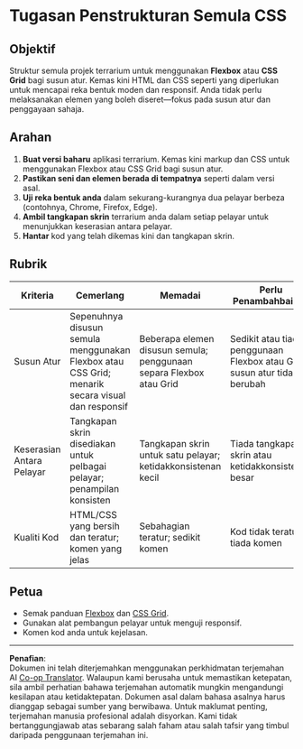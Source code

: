 <!--
CO_OP_TRANSLATOR_METADATA:
{
  "original_hash": "a212cc22a18eddf9046b7a16dfbafd8b",
  "translation_date": "2025-10-03T10:21:50+00:00",
  "source_file": "3-terrarium/2-intro-to-css/assignment.md",
  "language_code": "ms"
}
-->
# Tugasan Penstrukturan Semula CSS

## Objektif

Struktur semula projek terrarium untuk menggunakan **Flexbox** atau **CSS Grid** bagi susun atur. Kemas kini HTML dan CSS seperti yang diperlukan untuk mencapai reka bentuk moden dan responsif. Anda tidak perlu melaksanakan elemen yang boleh diseret—fokus pada susun atur dan penggayaan sahaja.

## Arahan

1. **Buat versi baharu** aplikasi terrarium. Kemas kini markup dan CSS untuk menggunakan Flexbox atau CSS Grid bagi susun atur.
2. **Pastikan seni dan elemen berada di tempatnya** seperti dalam versi asal.
3. **Uji reka bentuk anda** dalam sekurang-kurangnya dua pelayar berbeza (contohnya, Chrome, Firefox, Edge).
4. **Ambil tangkapan skrin** terrarium anda dalam setiap pelayar untuk menunjukkan keserasian antara pelayar.
5. **Hantar** kod yang telah dikemas kini dan tangkapan skrin.

## Rubrik

| Kriteria   | Cemerlang                                                                 | Memadai                              | Perlu Penambahbaikan                   |
|------------|--------------------------------------------------------------------------|---------------------------------------|----------------------------------------|
| Susun Atur | Sepenuhnya disusun semula menggunakan Flexbox atau CSS Grid; menarik secara visual dan responsif | Beberapa elemen disusun semula; penggunaan separa Flexbox atau Grid | Sedikit atau tiada penggunaan Flexbox atau Grid; susun atur tidak berubah |
| Keserasian Antara Pelayar | Tangkapan skrin disediakan untuk pelbagai pelayar; penampilan konsisten      | Tangkapan skrin untuk satu pelayar; ketidakkonsistenan kecil | Tiada tangkapan skrin atau ketidakkonsistenan besar |
| Kualiti Kod | HTML/CSS yang bersih dan teratur; komen yang jelas                         | Sebahagian teratur; sedikit komen        | Kod tidak teratur; tiada komen         |

## Petua

- Semak panduan [Flexbox](https://css-tricks.com/snippets/css/a-guide-to-flexbox/) dan [CSS Grid](https://css-tricks.com/snippets/css/complete-guide-grid/).
- Gunakan alat pembangun pelayar untuk menguji responsif.
- Komen kod anda untuk kejelasan.

---

**Penafian**:  
Dokumen ini telah diterjemahkan menggunakan perkhidmatan terjemahan AI [Co-op Translator](https://github.com/Azure/co-op-translator). Walaupun kami berusaha untuk memastikan ketepatan, sila ambil perhatian bahawa terjemahan automatik mungkin mengandungi kesilapan atau ketidaktepatan. Dokumen asal dalam bahasa asalnya harus dianggap sebagai sumber yang berwibawa. Untuk maklumat penting, terjemahan manusia profesional adalah disyorkan. Kami tidak bertanggungjawab atas sebarang salah faham atau salah tafsir yang timbul daripada penggunaan terjemahan ini.